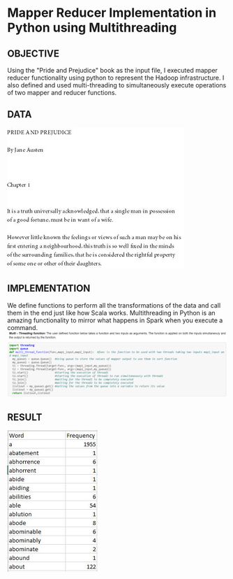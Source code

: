 # Mapper Reducer Implementation in Python using Multithreading

## OBJECTIVE
Using the "Pride and Prejudice" book as the input file, I executed mapper reducer functionality using python to represent the Hadoop infrastructure. I also defined and used multi-threading to simultaneously execute operations of two mapper and reducer functions.
## DATA
![GitHub Logo](/Images/input.JPG)

## IMPLEMENTATION
We define functions to perform all the transformations of the data and call them in the end just like how Scala works. Multithreading in Python is an amazing functionality to mirror what happens in Spark when you execute a command.
![GitHub Logo](/Images/multithreading.PNG)

## RESULT
![GitHub Logo](/Images/output.JPG)


